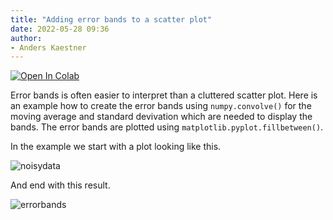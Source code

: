 ```yaml
---
title: "Adding error bands to a scatter plot"
date: 2022-05-28 09:36
author:
- Anders Kaestner
---
```


[![Open In Colab](https://colab.research.google.com/assets/colab-badge.svg)](https://colab.research.google.com/github/neutronimaging/coding-recipes/blob/main/python/ErrorBands.ipynb)

Error bands is often easier to interpret than a cluttered scatter plot. Here is an example how to create the error bands using ```numpy.convolve()``` for the moving average and standard devivation which are needed to display the bands. The error bands are plotted using ```matplotlib.pyplot.fillbetween()```.

In the example we start with a plot looking like this. 

![noisydata](https://user-images.githubusercontent.com/11174364/170815792-8fb6e086-6d93-4b22-93f2-56d9ae58fee4.png)

And end with this result. 

![errorbands](https://user-images.githubusercontent.com/11174364/170815793-82a2d55e-dc7e-4e1c-839a-8340fff51d0b.png)



